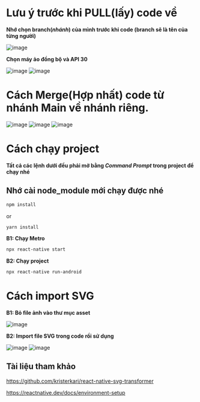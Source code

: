 # Lưu ý trước khi PULL(lấy) code về
**Nhớ chọn branch(*nhánh*) của mình trước khi code (branch sẽ là tên của từng người)**

![image](https://user-images.githubusercontent.com/86552382/199064454-e762797b-7dee-491b-99d8-b8cff213d3e1.png)

**Chọn máy ảo đồng bộ và API 30**

![image](https://user-images.githubusercontent.com/86552382/199182464-fe9c8355-4ae9-4e15-aec4-ce7e75a52510.png)
![image](https://user-images.githubusercontent.com/86552382/199182779-56d77b53-9e11-4bea-b256-620378689413.png)

# Cách Merge(Hợp nhất) code từ nhánh Main về nhánh riêng.
![image](https://user-images.githubusercontent.com/86552382/199405483-4abdf652-c53d-4708-87a3-7b82d8754bb9.png)
![image](https://user-images.githubusercontent.com/86552382/199405829-5e48753e-c0f3-44a3-b892-2df0ca0e0580.png)
![image](https://user-images.githubusercontent.com/86552382/199406128-fe4518e9-3958-4335-9f86-958ce6cd5d70.png)

# Cách chạy project
**Tất cả các lệnh dưới đều phải mở bằng _Command Prompt_ trong project để chạy nhé**
## Nhớ cài node_module mới chạy được nhé

```bash
npm install
```
or 
```bash
yarn install
```

**B1: Chạy Metro**
```bash
npx react-native start
```
**B2: Chạy project**
```bash
npx react-native run-android
```

# Cách import SVG
**B1: Bỏ file ảnh vào thư mục asset**

![image](https://user-images.githubusercontent.com/86552382/199063036-787e6650-5064-40b4-aaca-d822e479a8b6.png)

**B2: Import file SVG trong code rồi sử dụng**

![image](https://user-images.githubusercontent.com/86552382/199063137-85c108e3-1e89-4ad2-8c5b-fe7ce92c318c.png)
![image](https://user-images.githubusercontent.com/86552382/199063387-7e4bf69d-f0c6-4749-bdec-eca4c5d3bca8.png)


## Tài liệu tham khảo
https://github.com/kristerkari/react-native-svg-transformer

https://reactnative.dev/docs/environment-setup
